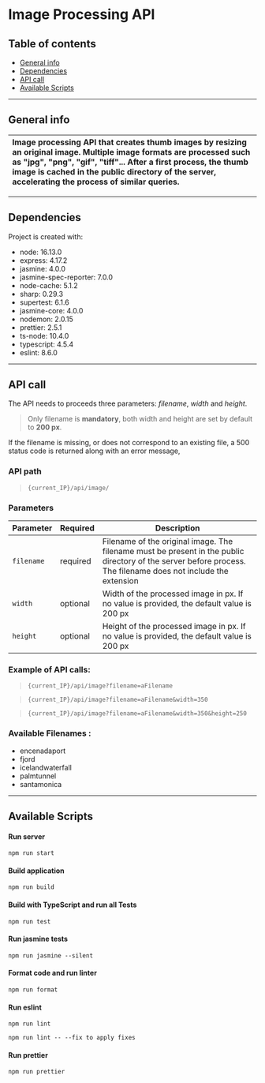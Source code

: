 # Image Processing API

## Table of contents

* [General info](#general-info)
* [Dependencies](#dependencies)
* [API call](#api-call)
* [Available Scripts](#available-scripts)
---

## General info

|     Image processing API that creates thumb images by resizing an original image. Multiple image formats are processed such as "jpg", "png", "gif", "tiff"... After a first process, the thumb image is cached in the public directory of the server, accelerating the process of similar queries.       |
| :------------- |

---

## Dependencies

Project is created with:
* node: 16.13.0
* express: 4.17.2
* jasmine: 4.0.0
* jasmine-spec-reporter: 7.0.0
* node-cache: 5.1.2
* sharp: 0.29.3
* supertest: 6.1.6
* jasmine-core: 4.0.0
* nodemon: 2.0.15
* prettier: 2.5.1
* ts-node: 10.4.0
* typescript: 4.5.4
* eslint: 8.6.0
---

## API call

The API needs to proceeds three parameters: _filename_, _width_ and _height_. 
> Only filename is __mandatory__, both width and height are set by default to **200 px**.

If the filename is missing, or does not correspond to an existing file, a 500 status code is returned along with an error message,


### API path 

>`{current_IP}/api/image/`


### Parameters

|  Parameter  |  Required  |  Description  |
| ------------- |-------------| -----|
|   `filename`    | required | Filename of the original image. The filename must be present in the public directory of the server before process. The filename does not include the extension |
|   `width`      | optional      |   Width of the processed image in px. If no value is provided, the default value is 200 px |
| `height` | optional      |    Height of the processed image in px. If no value is provided, the default value is 200 px |


### Example of API calls:

>`{current_IP}/api/image?filename=aFilename`

>`{current_IP}/api/image?filename=aFilename&width=350`

>`{current_IP}/api/image?filename=aFilename&width=350&height=250`


### Available Filenames :

* encenadaport
* fjord
* icelandwaterfall
* palmtunnel
* santamonica
---

## Available Scripts

#### Run server
`npm run start`

#### Build application
`npm run build`

#### Build with TypeScript and run all Tests
`npm run test`

#### Run jasmine tests
`npm run jasmine --silent`

#### Format code and run linter
`npm run format`

#### Run eslint
`npm run lint`

`npm run lint -- --fix to apply fixes`

#### Run prettier
`npm run prettier`
```




